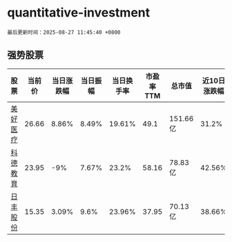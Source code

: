 # quantitative-investment

`最后更新时间：2025-08-27 11:45:40 +0800`

## 强势股票

|股票|当前价|当日涨跌幅|当日振幅|当日换手率|市盈率TTM|总市值|近10日涨跌幅|
|----|----|----|----|----|----|----|----|
|[美好医疗](https://xueqiu.com/S/SZ301363)|26.66|8.86%|8.49%|19.61%|49.1|151.66亿|31.2%|
|[科德教育](https://xueqiu.com/S/SZ300192)|23.95|-9%|7.67%|23.2%|58.16|78.83亿|42.56%|
|[日丰股份](https://xueqiu.com/S/SZ002953)|15.35|3.09%|9.6%|23.96%|37.95|70.13亿|38.66%|
